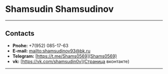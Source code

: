# Shamsudin Shamsudinov

**********
## Contacts
+ __Pnohe:__ +7(952) 085-17-63
+ __E-mail:__  [mailto:shamsudinov93@bk.ru](shamsudinov93@bk.ru)
+ __Telegram:__ [https://t.me/Shams0569](Shams0569)
+ __vk:__ [https://vk.com/shamsudin0v](Страница вконтакте)

**********